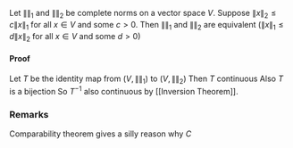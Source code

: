 Let $\lVert  \rVert_{1}$ and $\lVert  \rVert_{2}$ be complete norms on a vector space $V$.
Suppose $\lVert x \rVert_{2}\leq c\lVert x \rVert_{1}$ for all $x\in V$ and some $c>0$. 
Then $\lVert  \rVert_{1}$ and $\lVert  \rVert_{2}$ are equivalent ($\lVert x \rVert_{1}\leq d\lVert x \rVert_{2}$ for all $x\in V$ and some $d>0$)
#### Proof
Let $T$ be the identity map from $(V,\lVert  \rVert_{1})$ to $(V,\lVert  \rVert_{2})$
Then $T$ continuous
Also $T$ is a bijection
So $T^{-1}$ also continuous by [[Inversion Theorem]].

### Remarks
Comparability theorem gives a silly reason why $C$